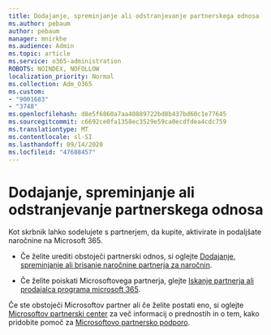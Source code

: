 ```yaml
---
title: Dodajanje, spreminjanje ali odstranjevanje partnerskega odnosa
ms.author: pebaum
author: pebaum
manager: mnirkhe
ms.audience: Admin
ms.topic: article
ms.service: o365-administration
ROBOTS: NOINDEX, NOFOLLOW
localization_priority: Normal
ms.collection: Adm_O365
ms.custom:
- "9001683"
- "3748"
ms.openlocfilehash: d8e5f6860a7aa40889722bd8b437bd60c1e77645
ms.sourcegitcommit: c6692ce0fa1358ec3529e59ca0ecdfdea4cdc759
ms.translationtype: MT
ms.contentlocale: sl-SI
ms.lasthandoff: 09/14/2020
ms.locfileid: "47688457"
---
```

# <a name="add-change-or-remove-a-partner-relationship"></a>Dodajanje, spreminjanje ali odstranjevanje partnerskega odnosa

Kot skrbnik lahko sodelujete s partnerjem, da kupite, aktivirate in podaljšate naročnine na Microsoft 365. 

- Če želite urediti obstoječi partnerski odnos, si oglejte [Dodajanje, spreminjanje ali brisanje naročnine partnerja za naročnin](https://docs.microsoft.com/microsoft-365/admin/misc/add-partner?view=o365-worldwide).

- Če želite poiskati Microsoftovega partnerja, glejte [Iskanje partnerja ali prodajalca programa microsoft 365](https://docs.microsoft.com/microsoft-365/admin/manage/find-your-partner-or-reseller?view=o365-worldwide).

Če ste obstoječi Microsoftov partner ali če želite postati eno, si oglejte [Microsoftov partnerski center](https://support.microsoft.com/help/4499930/partner-center-overview) za več informacij o prednostih in o tem, kako pridobite pomoč za [Microsoftovo partnersko podporo](https://aka.ms/partnersupport).
